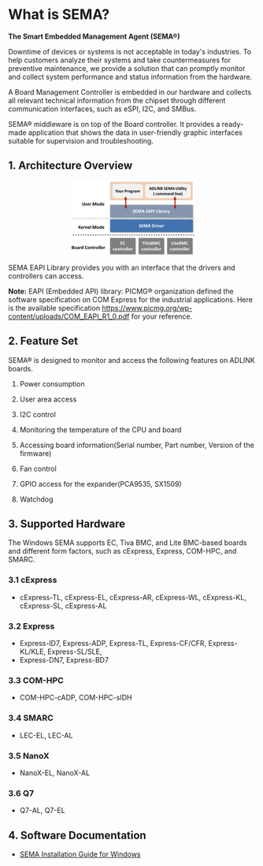 

# What is SEMA?

**The Smart Embedded Management Agent (SEMA®)**

Downtime of devices or systems is not acceptable in today's industries. To help customers analyze their systems and take countermeasures for preventive maintenance, we provide a solution that can promptly monitor and collect system performance and status information from the hardware.

A Board Management Controller is embedded in our hardware and collects all relevant technical information from the chipset through different communication interfaces, such as eSPI, I2C, and SMBus.

SEMA® middleware is on top of the Board controller. It provides a ready-made application that shows the data in user-friendly graphic interfaces suitable for supervision and troubleshooting.

## 1. Architecture Overview

<p align="center">
<img src="readme.assets/picture1.png" width="50%"/>
</p>


SEMA EAPI Library provides you with an interface that the drivers and controllers can access.

**Note:** EAPI (Embedded API) library: PICMG® organization defined the software specification on COM Express for the industrial applications. Here is the available specification https://www.picmg.org/wp-content/uploads/COM_EAPI_R1_0.pdf for your reference.

## 2. Feature Set

SEMA® is designed to monitor and access the following features on ADLINK boards.

1) Power consumption
2) User area access
3) I2C control
4) Monitoring the temperature of the CPU and board
5) Accessing board information(Serial number, Part number, Version of the firmware)
6) Fan control

7) GPIO access for the expander(PCA9535, SX1509)

8) Watchdog

## 3. Supported Hardware

The Windows SEMA supports EC, Tiva BMC, and Lite BMC-based boards and different form factors, such as cExpress, Express, COM-HPC, and SMARC.

### 3.1 cExpress

* cExpress-TL, cExpress-EL, cExpress-AR, cExpress-WL, cExpress-KL, cExpress-SL, cExpress-AL

### 3.2 Express

* Express-ID7, Express-ADP, Express-TL, Express-CF/CFR, Express-KL/KLE, Express-SL/SLE, 
* Express-DN7, Express-BD7

### 3.3 COM-HPC

* COM-HPC-cADP, COM-HPC-sIDH

### 3.4 SMARC

* LEC-EL, LEC-AL

### 3.5 NanoX

* NanoX-EL, NanoX-AL

### 3.6 Q7

* Q7-AL, Q7-EL



## 4. Software Documentation

* [SEMA Installation Guide for Windows]()

   

